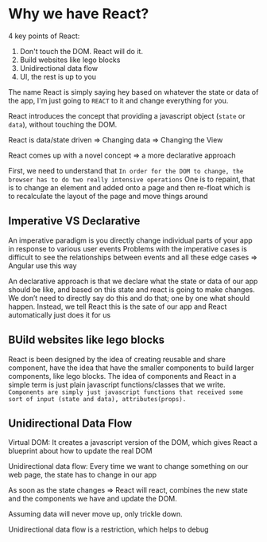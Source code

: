 # Why we have React?


4 key points of React: 
   1. Don't touch the DOM. React will do it.
   2. Build websites like lego blocks
   3. Unidirectional data flow
   4. UI, the rest is up to you

The name React is simply saying hey based on whatever the state or data of the app, I'm just going to `REACT` to it and change everything for you.

React introduces the concept that providing a javascript object (`state` or `data`), without touching the DOM.

React is data/state driven => Changing data => Changing the View

React comes up with a novel concept => a more declarative approach

First, we need to understand that `In order for the DOM to change, the browser has to do two really intensive operations` One is to repaint, that is to change an element and added onto a page and then re-float which is to recalculate the layout of the page and move things around

## Imperative VS Declarative

An imperative paradigm is you directly change individual parts of your app in response to various user events 
Problems with the imperative cases is difficult to see the relationships between events and all these edge cases => Angular use this way


An declarative approach is that we declare what the state or data of our app should be like, and based on this state and react is going to make changes. We don’t need to directly say do this and do that; one by one what should happen. Instead, we tell React this is the sate of our app and React automatically just does it for us

## BUild websites like lego blocks
React is been designed by the idea of creating reusable and share component, have the idea that have the smaller components to build larger components, like lego blocks. The idea of components and React in a simple term is just plain javascript functions/classes that we write. `Components are simply just javascript functions that received some sort of input (state and data), attributes(props).`


## Unidirectional Data Flow

Virtual DOM: It creates a javascript version of the DOM, which gives React a blueprint about how to update the real DOM

Unidirectional data flow:  Every time we want to change something on our web page, the state has to change in our app

As soon as the state changes => React will react, combines the new state and the components we have and update the DOM. 

Assuming data will never move up, only trickle down.

Unidirectional data flow is a restriction, which helps to debug